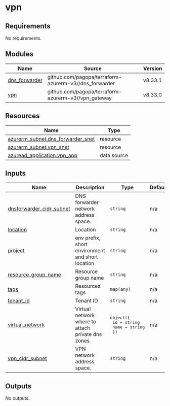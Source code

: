 # vpn

<!-- BEGIN_TF_DOCS -->
## Requirements

No requirements.

## Modules

| Name | Source | Version |
|------|--------|---------|
| <a name="module_dns_forwarder"></a> [dns\_forwarder](#module\_dns\_forwarder) | github.com/pagopa/terraform-azurerm-v3//dns_forwarder | v8.33.1 |
| <a name="module_vpn"></a> [vpn](#module\_vpn) | github.com/pagopa/terraform-azurerm-v3//vpn_gateway | v8.33.0 |

## Resources

| Name | Type |
|------|------|
| [azurerm_subnet.dns_forwarder_snet](https://registry.terraform.io/providers/hashicorp/azurerm/latest/docs/resources/subnet) | resource |
| [azurerm_subnet.vpn_snet](https://registry.terraform.io/providers/hashicorp/azurerm/latest/docs/resources/subnet) | resource |
| [azuread_application.vpn_app](https://registry.terraform.io/providers/hashicorp/azuread/latest/docs/data-sources/application) | data source |

## Inputs

| Name | Description | Type | Default | Required |
|------|-------------|------|---------|:--------:|
| <a name="input_dnsforwarder_cidr_subnet"></a> [dnsforwarder\_cidr\_subnet](#input\_dnsforwarder\_cidr\_subnet) | DNS forwarder network address space. | `string` | n/a | yes |
| <a name="input_location"></a> [location](#input\_location) | Location | `string` | n/a | yes |
| <a name="input_project"></a> [project](#input\_project) | env prefix, short environment and short location | `string` | n/a | yes |
| <a name="input_resource_group_name"></a> [resource\_group\_name](#input\_resource\_group\_name) | Resource group name | `string` | n/a | yes |
| <a name="input_tags"></a> [tags](#input\_tags) | Resources tags | `map(any)` | n/a | yes |
| <a name="input_tenant_id"></a> [tenant\_id](#input\_tenant\_id) | Tenant ID | `string` | n/a | yes |
| <a name="input_virtual_network"></a> [virtual\_network](#input\_virtual\_network) | Virtual network where to attach private dns zones | <pre>object({<br/>    id   = string<br/>    name = string<br/>  })</pre> | n/a | yes |
| <a name="input_vpn_cidr_subnet"></a> [vpn\_cidr\_subnet](#input\_vpn\_cidr\_subnet) | VPN network address space. | `string` | n/a | yes |

## Outputs

No outputs.
<!-- END_TF_DOCS -->
